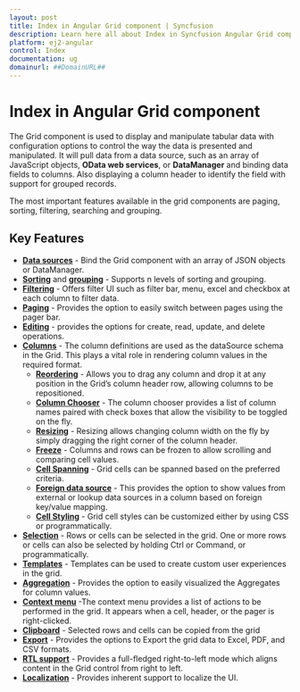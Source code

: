 ```yaml
---
layout: post
title: Index in Angular Grid component | Syncfusion
description: Learn here all about Index in Syncfusion Angular Grid component of Syncfusion Essential JS 2 and more.
platform: ej2-angular
control: Index 
documentation: ug
domainurl: ##DomainURL##
---
```


# Index in Angular Grid component

The Grid component is used to display and manipulate tabular data with configuration options to control the way the data is presented and manipulated.
It will pull data from a data source, such as an array of JavaScript objects, **OData web services**, or **DataManager** and binding data fields to columns. Also displaying a column header to identify the field with support for grouped records.

The most important features available in the grid components are paging, sorting, filtering, searching and grouping.

## Key Features

* [**Data sources**](./data-binding) - Bind the Grid component with an array of JSON objects or DataManager.
* [**Sorting**](./sorting) and [**grouping**](./grouping) - Supports n levels of sorting and grouping.
* [**Filtering**](./filtering) - Offers filter UI such as filter bar, menu, excel and checkbox at each column to filter data.
* [**Paging**](./paging) - Provides the option to easily switch between pages using the pager bar.
* [**Editing**](./edit) - provides the options for create, read, update, and delete operations.
* [**Columns**](./columns) - The column definitions are used as the dataSource schema in the Grid. This plays a vital role in rendering column values in the required format.
    * [**Reordering**](./columns/#reorder) - Allows you to drag any column and drop it at any position in the Grid’s column header row, allowing columns to be repositioned.
    * [**Column Chooser**](./columns/#column-chooser) - The column chooser provides a list of column names paired with check boxes that allow the visibility to be toggled on the fly.
    * [**Resizing**](./columns/#column-resizing) - Resizing allows changing column width on the fly by simply dragging the right corner of the column header.
    * [**Freeze**](./scrolling/#frozen-rows-and-columns) - Columns and rows can be frozen to allow scrolling and comparing cell values.
    * [**Cell Spanning**](./columns/#column-spanning) - Grid cells can be spanned based on the preferred criteria.
    * [**Foreign data source**](./columns/#foreign-key-column) - This provides the option to show values from external or lookup data sources in a column based on foreign key/value mapping.
    * [**Cell Styling**](./how-to/#customize-column-styles) - Grid cell styles can be customized either by using CSS or programmatically.
* [**Selection**](./selection) - Rows or cells can be selected in the grid. One or more rows or cells can also be selected by holding Ctrl or Command, or programmatically.
* [**Templates**](./columns/#column-template) - Templates can be used to create custom user experiences in the grid.
* [**Aggregation**](./aggregates) - Provides the option to easily visualized the Aggregates for column values.
* [**Context menu**](./context-menu) -The context menu provides a list of actions to be performed in the grid. It appears when a cell, header, or the pager is right-clicked.
* [**Clipboard**](./clipboard) - Selected rows and cells can be copied from the grid
* [**Export**](./pdf-export) - Provides the options to Export the grid data to Excel, PDF, and CSV formats.
* [**RTL support**](./global-local/#right-to-left---rtl) - Provides a full-fledged right-to-left mode which aligns content in the Grid control from right to left.
* [**Localization**](./global-local/#localization) - Provides inherent support to localize the UI.
